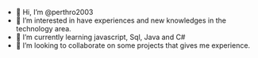 - 👋 Hi, I’m @perthro2003
- 👀 I’m interested in have experiences and new knowledges in the technology area.
- 🌱 I’m currently learning javascript, Sql, Java and C#
- 💞️ I’m looking to collaborate on some projects that gives me experience.


<!---
perthro2003/perthro2003 is a ✨ special ✨ repository because its `README.md` (this file) appears on your GitHub profile.
You can click the Preview link to take a look at your changes.
--->
